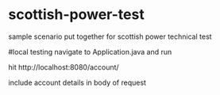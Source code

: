 # scottish-power-test
sample scenario put together for scottish power technical test

#local testing
navigate to Application.java and run

hit http://localhost:8080/account/

include account details in body of request
